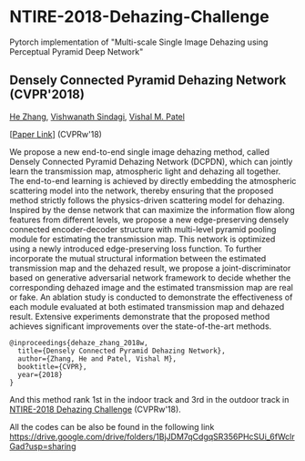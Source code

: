 # NTIRE-2018-Dehazing-Challenge
Pytorch implementation of "Multi-scale Single Image Dehazing using Perceptual Pyramid Deep Network"


## Densely Connected Pyramid Dehazing Network (CVPR'2018)
[He Zhang](https://sites.google.com/site/hezhangsprinter), [Vishwanath Sindagi](http://www.vishwanathsindagi.com/), [Vishal M. Patel](http://www.rci.rutgers.edu/~vmp93/)

[[Paper Link](https://arxiv.org/abs/1803.08396)] (CVPRw'18)

We propose a new end-to-end single image dehazing method, called Densely Connected Pyramid Dehazing Network (DCPDN), which can jointly learn the transmission map, atmospheric light and dehazing all together. The end-to-end learning is achieved by directly embedding the atmospheric scattering model into the network, thereby ensuring that the proposed method strictly follows the physics-driven scattering model for dehazing. Inspired by the dense network that can maximize the information flow along features from different levels, we propose a new edge-preserving densely connected encoder-decoder structure with multi-level pyramid pooling module for estimating the transmission map. This network is optimized using a newly introduced edge-preserving loss function. To further incorporate the mutual structural information between the estimated transmission map and the dehazed result, we propose a joint-discriminator based on generative adversarial network framework to decide whether the
corresponding dehazed image and the estimated transmission map are real or fake. An ablation study is conducted to demonstrate the effectiveness of each module evaluated at both estimated transmission map and dehazed result. Extensive experiments demonstrate that the proposed method achieves significant improvements over the state-of-the-art methods.

	@inproceedings{dehaze_zhang_2018w,		
	  title={Densely Connected Pyramid Dehazing Network},
	  author={Zhang, He and Patel, Vishal M},
	  booktitle={CVPR},
	  year={2018}
	} 

And this method rank 1st in the indoor track and 3rd in the outdoor track in [NTIRE-2018 Dehazing Challenge](http://www.vision.ee.ethz.ch/en/ntire18/) (CVPRw'18). 


All the codes can be also be found in the following link
https://drive.google.com/drive/folders/1BjJDM7qCdgqSR356PHcSUi_6fWclrGad?usp=sharing
